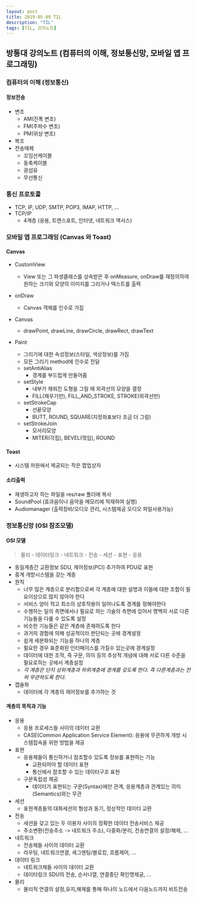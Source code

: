 ```yaml
---
layout: post
title: 2019-05-09 TIL
description: "TIL"
tags: [TIL, 강의노트]
---
```


## 방통대 강의노트 (컴퓨터의 이해, 정보통신망, 모바일 앱 프로그래밍)

### 컴퓨터의 이해 (정보통신)

#### 정보전송

- 변조
  - AM(진폭 변조)
  - FM(주파수 변조)
  - PM(위상 변조)
- 복조
- 전송매체
  - 꼬임선케이블
  - 동축케이블
  - 광섬유
  - 무선통신

### 통신 프로토콜

- TCP, IP, UDP, SMTP, POP3, IMAP, HTTP, ...
- TCP/IP
  - 4계층 (응용, 트랜스포트, 인터넷, 네트워크 액서스)

### 모바일 앱 프로그래밍 (Canvas 와 Toast)

#### Canvas

- CustomView

  - View 또는 그 파생클래스를 상속받은 후 onMeasure, onDraw를 재정의하여 원하는 크기와 모양의 이미지를 그리거나 텍스트를 출력

- onDraw
  - Canvas 객체를 인수로 가짐
- Canvas
  - drawPoint, drawLine, drawCircle, drawRect, drawText
- Paint
  - 그리기에 대한 속성정보(스타일, 색상정보)를 가짐
  - 모든 그리기 method에 인수로 전달
  - setAntiAlias
    - 경계를 부드럽게 만들어줌
  - setStyle
    - 내부가 채워진 도형을 그릴 때 외곽선의 모양을 결정
    - FILL(채우기만), FILL_AND_STROKE, STROKE(외곽선만)
  - setStrokeCap
    - 선끝모양
    - BUTT, ROUND, SQUARE(지정좌표보다 조금 더 그림)
  - setStrokeJoin
    - 모서리모양
    - MITER(각짐), BEVEL(꺾임), ROUND

#### Toast

- 시스템 차원에서 제공되는 작은 팝업상자

#### 소리출력

- 재생하고자 하는 파일을 res/raw 폴더에 복사
- SoundPool (효과음이나 음악을 메모리에 적재하여 실행)
- Audiomanager (출력장비/오디오 관리, 시스템제공 오디오 파일사용가능)

### 정보통신망 (OSI 참조모델)

#### OSI 모델

> 물리 - 데이터링크 - 네트워크 - 전송 - 세션 - 표현 - 응용

- 동일계층간 교환정보 SDU, 제어정보(PCI) 추가하여 PDU로 표현
- 중계 개방시스템을 갖는 계층
- 원칙
  - 너무 많은 계층으로 분리함으로써 각 계층에 대한 설명과 이들에 대한 조합이 필요이상으로 많지 않아야 한다
  - 서비스 양이 적고 최소의 상호작용이 일어나도록 경계를 정해야한다
  - 수행하는 일의 측면에서나 필요로 하는 기술의 측면에 있어서 명백히 서로 다른 기능들을 다룰 수 있도록 설정
  - 비슷한 기능들은 같은 계층에 존재하도록 한다
  - 과거의 경험에 의해 성공적이라 판단되는 곳에 경계설정
  - 쉽게 세분화되는 기능을 하나의 계층
  - 필요한 경우 표준화된 인터페이스를 가질수 있는곳에 경계설정
  - 데이터에 대한 조작, 즉 구문, 의미 등의 추상적 개념에 대해 서로 다른 수준을 필요로하는 곳에서 계층설정
  - _각 계층은 단지 상위계층과 하위계층에 경계를 갖도록 한다. 즉 다른계층과는 전혀 무관하도록 한다._
- 캡슐화
  - 데이터에 각 계층의 제어정보를 추가하는 것

#### 계층의 목적과 기능

- 응용
  - 응용 프로세스들 사이의 데이터 교환
  - CASE(Common Application Service Element): 응용에 무관하게 개방 시스템접속을 위한 방법을 제공
- 표현
  - 응용체들이 통신하거나 참조할수 있도록 정보를 표현하는 기능
    - 교환되어야 할 데이터 표현
    - 통신에서 참조할 수 있는 데이터구조 표현
  - 구문독립성 제공
    - 데이터가 표현되는 구문(Syntax)에만 관계, 응용계층과 관계있는 의미(Semantics)와는 무관
- 세션
  - 표현계층들의 대화세션의 형성과 동기, 정상적인 데이터 교환
- 전송
  - 세션을 갖고 있는 두 이용자 사이의 정확한 데이터 전송서비스 제공
  - 주소변환(전송주소 -> 네트워크 주소), 다중화/분리, 전송연결의 설정/해제, ...
- 네트워크
  - 전송체들 사이의 데이터 교환
  - 라우팅, 네트워크연결, 세그멘팅/블로킹, 흐름제어, ...
- 데이터 링크
  - 네트워크체들 사이의 데이터 교환
  - 데이터링크 SDU의 전송, 순서나열, 연결종단 확인명제공, ...
- 물리
  - 물리적 연결의 설정,유지,해제를 통해 하나의 노드에서 다음노드까지 비트전송
